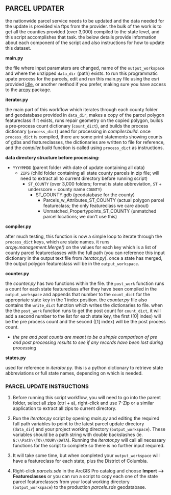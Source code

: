 ## PARCEL UPDATER

the nationwide parcel service needs to be updated and the data needed for the update is provided via ftps from the provider. the bulk of the work is to get all the counties provided (over 3,000) compiled to the state level, and this script accomplishes that task. the below details provide information about each component of the script and also instructions for how to update this dataset.

__main.py__
    
the file where input paramaters are changed, name of the `output_workspace` and where the unzipped `data_dir` (path) exists. to run this programmatic upate process for the parcels, edit and run this main.py file using the esri provided [idle](https://docs.python.org/3/library/idle.html), or another method if you prefer, making sure you have access to the [arcpy](https://pro.arcgis.com/en/pro-app/latest/arcpy/get-started/what-is-arcpy-.htm) package.

__iterator.py__
    
the main part of this workflow which iterates through each county folder and geodatabase provided in `data_dir`, makes a copy of the parcel polygon featureclass if it exists, runs repair geometry on the copied polygon, builds a pre-process count dictionary (`count_dict`), and builds the process dictionary (`process_dict`) used for processing in _compiler.build_. once `process_dict` is compiled, there are some print statements showing counts of gdbs and featureclasses, the dictionaries are written to file for reference, and the _compiler.build_ function is called using `process_dict` as instructions.

__data directory structure before processing:__
- `YYYYMMDD` (parent folder with date of update containing all data)
    - `ZIPS` (child folder containing all state county parcels in zip file; will need to extract all to current directory before running script)
        - `ST_COUNTY` (over 3,000 folders; format is state abbreviation, `ST` + underscore + county name `COUNTY`)
          - ST_COUNTY.gdb (geodatabase for the county)
              - Parcels_w_Attributes_ST_COUNTY (actual polygon parcel featureclass; the only featureclass we care about)
              - Unmatched_Propertypoints_ST_COUNTY (unmatched parcel locations; we don't use this)

__compiler.py__

after much testing, this function is now a simple loop to iterate through the `process_dict` keys, which are state names. it runs _arcpy.management.Merge()_ on the values for each key which is a list of county parcel featureclasses with the full path (you can reference this input dictionary in the output text file from _iterator.py_). once a state has merged, the output polygon featureclass will be in the `output_workspace`.

__counter.py__

the _counter.py_ has two functions within the file. the `post_work` function runs a count for each state featureclass after they have been compiled in the `output_workspace` and appends that number to the `count_dict` for the appropriate state key in the 1 index position. the _counter.py_ file also contains the `write_dict` function which writes the dictionaries to file. when the the `post_work` function runs to get the post count for `count_dict`, it will add a second number to the list for each state key, the first ([0] index) will be the pre process count and the second ([1] index) will be the post process count.

- _the pre and post counts are meant to be a simple comparison of pre and post processing results to see if any records have been lost during processing_

__states.py__
    
used for reference in _iterator.py_. this is a python dictionary to retrieve state abbreviations or full state names, depending on which is needed.


### PARCEL UPDATE INSTRUCTIONS

1. Before running this script workflow, you will need to go into the parent folder, select all zips (ctrl + a), right-click and use 7-Zip or a similar application to extract all zips to current directory.
   
2. Run the _iterator.py_ script by opening _main.py_ and editing the required full path variables to point to the latest parcel update directory (`data_dir`) and your project working directory (`output_workspace`). These variables should be a path string with double backslashes (ie. `G:\\Path\\TO\\YOUR\\DATA`). Running the _iterator.py_ will call all necessary functions for the script to complete so there is no further input required.

3. It will take some time, but when completed your `output_workspace` will have a featureclass for each state, plus the District of Columbia.

4. Right-click _parcels.sde_ in the ArcGIS Pro catalog and choose __Import --> Featureclasses__ or you can run a script to copy each one of the state parcel featureclasses from your local working directory (`output_workspace`) to the production _parcels.sde_ geodatabase.
